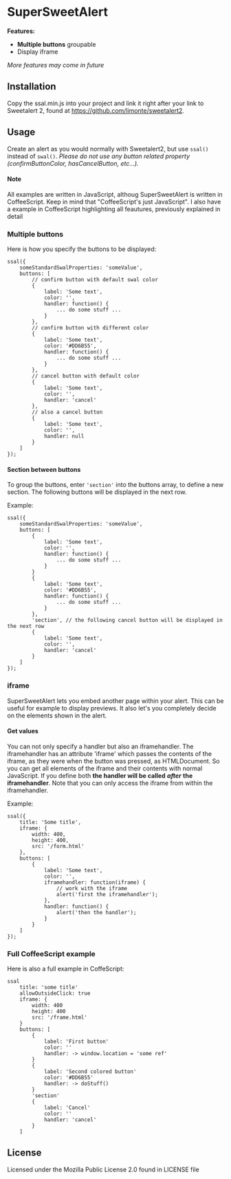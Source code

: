 # SuperSweetAlert

**Features:**
- **Multiple buttons** groupable
- Display iframe

*More features may come in future*

## Installation

Copy the ssal.min.js into your project and link it right after your link to Sweetalert 2, found at https://github.com/limonte/sweetalert2.

## Usage

Create an alert as you would normally with Sweetalert2, but use `ssal()` instead of `swal()`.
*Please do not use any button related property (confirmButtonColor, hasCancelButton, etc...).*

#### Note
All examples are written in JavaScript, althoug SuperSweetAlert is written in CoffeeScript. Keep in mind that "CoffeeScript's just JavaScript". I also have a example in CoffeeScript highlighting all feautures, previously explained in detail

### Multiple buttons

Here is how you specify the buttons to be displayed:

```
ssal({
    someStandardSwalProperties: 'someValue',
    buttons: [
        // confirm button with default swal color
        {
            label: 'Some text',
            color: '',
            handler: function() {
                ... do some stuff ...
            }
        },
        // confirm button with different color
        {
            label: 'Some text',
            color: '#DD6B55',
            handler: function() {
                ... do some stuff ...
            }
        },
        // cancel button with default color
        {
            label: 'Some text',
            color: '',
            handler: 'cancel'
        },
        // also a cancel button
        {
            label: 'Some text',
            color: '',
            handler: null
        }
    ]
});
```

#### Section between buttons

To group the buttons, enter `'section'` into the buttons array, to define a new section. The following buttons will be displayed in the next row.

Example:

```
ssal({
    someStandardSwalProperties: 'someValue',
    buttons: [
        {
            label: 'Some text',
            color: '',
            handler: function() {
                ... do some stuff ...
            }
        }
        {
            label: 'Some text',
            color: '#DD6B55',
            handler: function() {
                ... do some stuff ...
            }
        },
        'section', // the following cancel button will be displayed in the next row
        {
            label: 'Some text',
            color: '',
            handler: 'cancel'
        }
    ]
});
```

### iframe

SuperSweetAlert lets you embed another page within your alert. This can be useful for example to display previews. It also let's you completely decide on the elements shown in the alert.

#### Get values

You can not only specify a handler but also an iframehandler. The iframehandler has an attribute 'iframe' which passes the contents of the iframe, as they were when the button was pressed, as HTMLDocument. So you can get all elements of the iframe and their contents with normal JavaScript.
If you define both **the handler will be called** ***after*** **the iframehandler**. Note that you can only access the iframe from within the iframehandler.

Example:

```
ssal({
    title: 'Some title',
    iframe: {
        width: 400,
        height: 400,
        src: '/form.html'
    },
    buttons: [
        {
            label: 'Some text',
            color: '',
            iframehandler: function(iframe) {
                // work with the iframe
                alert('first the iframehandler');
            },
            handler: function() {
                alert('then the handler');
            }
        }
    ]
});
```

### Full CoffeeScript example

Here is also a full example in CoffeScript:

```
ssal
    title: 'some title'
    allowOutsideClick: true
    iframe: {
        width: 400
        height: 400
        src: '/frame.html'
    }
    buttons: [
        {
            label: 'First button'
            color: ''
            handler: -> window.location = 'some ref'
        }
        {
            label: 'Second colored button'
            color: '#DD6B55'
            handler: -> doStuff()
        }
        'section'
        {
            label: 'Cancel'
            color: ''
            handler: 'cancel'
        }
    ]
```

## License

Licensed under the Mozilla Public License 2.0 found in LICENSE file
